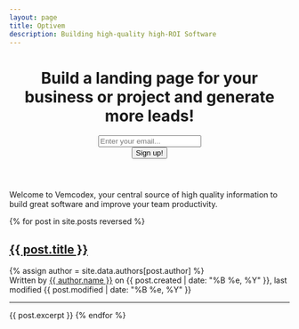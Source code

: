 ```yaml
---
layout: page
title: Optivem
description: Building high-quality high-ROI Software
---
```


<header class="masthead text-white text-center">
  <div class="overlay"></div>
  <div class="container">
	<div class="row">
	  <div class="col-xl-9 mx-auto">
		<h1 class="mb-5">Build a landing page for your business or project and generate more leads!</h1>
	  </div>
	  <div class="col-md-10 col-lg-8 col-xl-7 mx-auto">
		<form>
		  <div class="form-row">
			<div class="col-12 col-md-9 mb-2 mb-md-0">
			  <input type="email" class="form-control form-control-lg" placeholder="Enter your email...">
			</div>
			<div class="col-12 col-md-3">
			  <button type="submit" class="btn btn-block btn-lg btn-primary">Sign up!</button>
			</div>
		  </div>
		</form>
	  </div>
	</div>
  </div>
</header>


Welcome to Vemcodex, your central source of high quality information to build great software and improve your team productivity.






{% for post in site.posts reversed %}
<h2><a href="{{ post.url }}">{{ post.title }}</a></h2>
{% assign author = site.data.authors[post.author] %}

  <div class="date">
    Written by <a href="{{ author.web }}" target="_blank">{{ author.name }}</a> on {{ post.created | date: "%B %e, %Y" }}, last modified {{ post.modified | date: "%B %e, %Y" }}
  </div>
  
<hr/>
{{ post.excerpt }}
{% endfor %}
